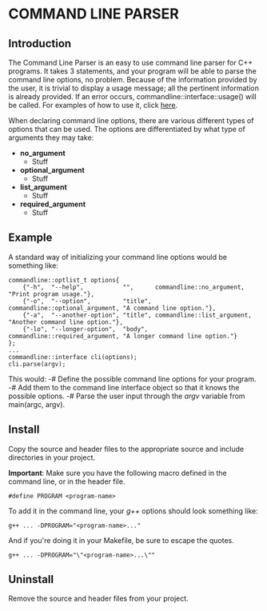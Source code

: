# COMMAND LINE PARSER

## Introduction

The Command Line Parser is an easy to use command line parser for C++
programs. It takes 3 statements, and your program will be able to parse the
command line options, no problem. Because of the information provided by the
user, it is trivial to display a usage message; all the pertinent information is
already provided. If an error occurs, commandline::interface::usage() will be
called. For examples of how to use it, click [here](#example).

When declaring command line options, there are various different types of
options that can be used. The options are differentiated by what type of
arguments they may take:
- **no_argument**
    * Stuff
- **optional_argument**
    * Stuff
- **list_argument**
    * Stuff
- **required_argument**
    * Stuff

## Example

A standard way of initializing your command line options would be something like:
```
commandline::optlist_t options{
    {"-h",  "--help",           "",      commandline::no_argument,       "Print program usage."},
    {"-o",  "--option",         "title", commandline::optional_argument, "A command line option."},
    {"-a",  "--another-option", "title", commandline::list_argument,     "Another command line option."},
    {"-lo", "--longer-option",  "body",  commandline::required_argument, "A longer command line option."}
};
...
commandline::interface cli(options);
cli.parse(argv);
```

This would:
    -# Define the possible command line options for your program.
    -# Add them to the command line interface object so that it knows the
       possible options.
    -# Parse the user input through the *argv* variable from main(argc, argv).

## Install

Copy the source and header files to the appropriate source and include
directories in your project.

**Important**: Make sure you have the following macro defined in the command
  line, or in the header file.
```
#define PROGRAM <program-name>
```

To add it in the command line, your *g++* options should look something like:
```
g++ ... -DPROGRAM="<program-name>..."
```

And if you're doing it in your Makefile, be sure to escape the quotes.
```
g++ ... -DPROGRAM="\"<program-name>...\""
```

## Uninstall

Remove the source and header files from your project.
